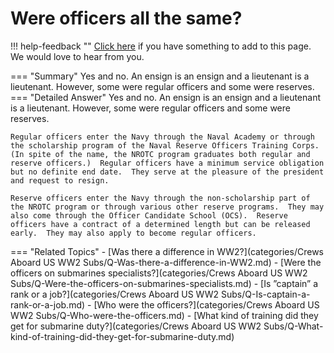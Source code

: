 # Were officers all the same?

!!! help-feedback ""
    [Click here](https://replace.md) if you have something to add to this page. We would love to hear from you.

=== "Summary"
    Yes and no. An ensign is an ensign and a lieutenant is a lieutenant. However, some were regular officers and some were reserves.
=== "Detailed Answer"
    Yes and no.  An ensign is an ensign and a lieutenant is a lieutenant.  However, some were regular officers and some were reserves.

    Regular officers enter the Navy through the Naval Academy or through the scholarship program of the Naval Reserve Officers Training Corps.  (In spite of the name, the NROTC program graduates both regular and reserve officers.)  Regular officers have a minimum service obligation but no definite end date.  They serve at the pleasure of the president and request to resign.

    Reserve officers enter the Navy through the non-scholarship part of the NROTC program or through various other reserve programs.  They may also come through the Officer Candidate School (OCS).  Reserve officers have a contract of a determined length but can be released early.  They may also apply to become regular officers.
=== "Related Topics"
    - [Was there a difference in WW2?](categories/Crews Aboard US WW2 Subs/Q-Was-there-a-difference-in-WW2.md)
    - [Were the officers on submarines specialists?](categories/Crews Aboard US WW2 Subs/Q-Were-the-officers-on-submarines-specialists.md)
    - [Is ”captain” a rank or a job?](categories/Crews Aboard US WW2 Subs/Q-Is-captain-a-rank-or-a-job.md)
    - [Who were the officers?](categories/Crews Aboard US WW2 Subs/Q-Who-were-the-officers.md)
    - [What kind of training did they get for submarine duty?](categories/Crews Aboard US WW2 Subs/Q-What-kind-of-training-did-they-get-for-submarine-duty.md)
